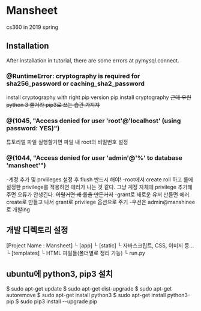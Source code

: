 # Mansheet
cs360 in 2019 spring

## Installation
After installation in tutorial, there are some errors at pymysql.connect.

### @RuntimeError: cryptography is required for sha256_password or caching_sha2_password
install cryptography with right pip version
pip install cryptography ~~근데 우린 python 3 쓸거라 pip3로 쓰는 습관 가지쟈~~

### @(1045, "Access denied for user 'root'@'localhost' (using password: YES)")
튜토리얼 파일 실행할거면 파일 내 root의 비밀번호 설정

### @(1044, "Access denied for user 'admin'@'%' to database 'mansheet'")
-계정 추가 및 prviileges 설정 후 flush 반드시 해야!
-root에서 create roll 하고 롤에 설정한 privilege를 적용하면 에러가 나는 것 같다.
  그냥 계정 자체에 privilege 추가해주면 오류가 안생긴다. ~~이럴거면 왜 롤을 만든거지~~
-grant로 새로운 유저 만들면 에러. create로 만들고 나서 grant로 privilege 옵션으로 주기
-우선은 admin@manshinee로 개발ing


## 개발 디렉토리 설정
[Project Name : Mansheet]
└ [app]
      └ [static]
            └ 자바스크립트, CSS, 이미지 등...
      └ [templates]
            └ HTML 파일들(폴더별로 정리 가능)
└ run.py

## ubuntu에 python3, pip3 설치
$ sudo apt-get update
$ sudo apt-get dist-upgrade
$ sudo apt-get autoremove
$ sudo apt-get install python3
$ sudo apt-get install python3-pip
$ sudo pip3 install --upgrade pip

